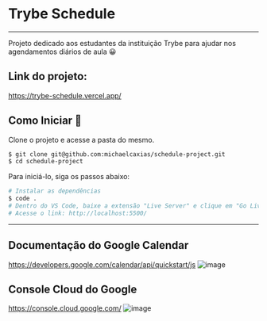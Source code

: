 # Trybe Schedule
---
Projeto dedicado aos estudantes da instituição Trybe para ajudar nos agendamentos diários de aula 😀

## Link do projeto:
https://trybe-schedule.vercel.app/

## Como Iniciar 🌟

Clone o projeto e acesse a pasta do mesmo.

```bash
$ git clone git@github.com:michaelcaxias/schedule-project.git
$ cd schedule-project
```

Para iniciá-lo, siga os passos abaixo:
```bash
# Instalar as dependências
$ code .
# Dentro do VS Code, baixe a extensão "Live Server" e clique em "Go Live"
# Acesse o link: http://localhost:5500/
```

---

## Documentação do Google Calendar
https://developers.google.com/calendar/api/quickstart/js
![image](https://user-images.githubusercontent.com/79621661/143962267-cd4fda15-2637-4425-ab4f-93862d66443b.png)
## Console Cloud do Google
https://console.cloud.google.com/
![image](https://user-images.githubusercontent.com/79621661/143962356-650c052a-c86a-429b-a761-bafe388772ad.png)
